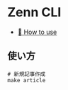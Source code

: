 # Zenn CLI

* [📘 How to use](https://zenn.dev/zenn/articles/zenn-cli-guide)

## 使い方

```shell
# 新規記事作成
make article
```
